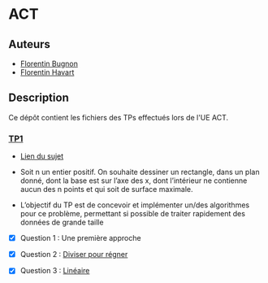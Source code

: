 # ACT

## Auteurs 

- [Florentin Bugnon](https://github.com/Florenpain)
- [Florentin Havart](https://github.com/Florentin59H)

## Description

Ce dépôt contient les fichiers des TPs effectués lors de l'UE ACT.

### [TP1](https://github.com/Florenpain/ACT/tree/main/TP1)

- [Lien du sujet](https://moodle.univ-lille.fr/pluginfile.php/2602491/mod_resource/content/3/TP_DivConquer_2022.pdf)

- Soit n un entier positif. On souhaite dessiner un rectangle, dans un plan donné, dont la base est sur l’axe des x, 
dont l’intérieur ne contienne aucun des n points et qui soit de surface maximale. 

- L’objectif du TP est de concevoir et implémenter un/des algorithmes pour ce problème, permettant si
possible de traiter rapidement des données de grande taille

- [x] Question 1 : Une première approche
- [x] Question 2 : [Diviser pour régner](https://github.com/Florenpain/ACT/blob/main/TP1/diviserPourRegner.py)
- [x] Question 3 : [Linéaire](https://github.com/Florenpain/ACT/blob/main/TP1/lineaire.py)

